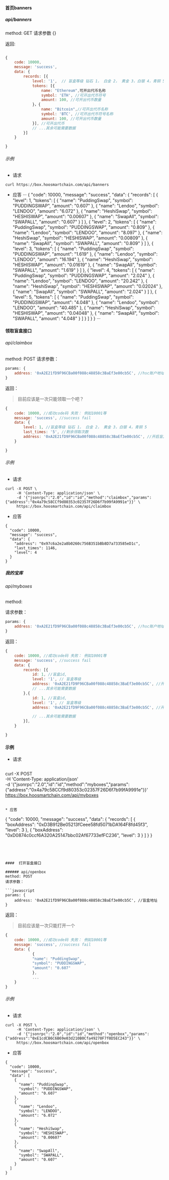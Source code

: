#### 首页banners

##### api/banners
method: GET
请求参数 {}

返回:

```javascript

{
    code: 10000,
    message: 'success',
    data: {
        records: [{
            level: '1',  // 盲盒等级 钻石 1， 白金 2， 黄金 3，白银 4，青铜 5
            tokens: [{
                name: "Ethereum",可开出代币名称
                symbol: 'ETH', //可开出代币符号
                amount: 100, //可开出代币数量
            }，{
                name: "Bitcoin",//可开出代币名称
                symbol: 'BTC', //可开出代币符号名称
                amount: 100, //可开出代币数量
            }], //可开出代币
            // ...其余可能需要数据
        }]
    }

}

```
###### 示例
* 请求
```
curl https://box.hoosmartchain.com/api/banners

```

* 应答
···
{
  "code": 10000,
  "message": "success",
  "data": {
    "records": [
      {
        "level": 1,
        "tokens": [
          {
            "name": "PuddingSwap",
            "symbol": "PUDDINGSWAP",
            "amount": "0.607"
          },
          {
            "name": "Lendoo",
            "symbol": "LENDOO",
            "amount": "6.072"
          },
          {
            "name": "HeshiSwap",
            "symbol": "HESHISWAP",
            "amount": "0.00607"
          },
          {
            "name": "SwapAll",
            "symbol": "SWAPALL",
            "amount": "0.607"
          }
        ]
      },
      {
        "level": 2,
        "tokens": [
          {
            "name": "PuddingSwap",
            "symbol": "PUDDINGSWAP",
            "amount": "0.809"
          },
          {
            "name": "Lendoo",
            "symbol": "LENDOO",
            "amount": "8.097"
          },
          {
            "name": "HeshiSwap",
            "symbol": "HESHISWAP",
            "amount": "0.00809"
          },
          {
            "name": "SwapAll",
            "symbol": "SWAPALL",
            "amount": "0.809"
          }
        ]
      },
      {
        "level": 3,
        "tokens": [
          {
            "name": "PuddingSwap",
            "symbol": "PUDDINGSWAP",
            "amount": "1.619"
          },
          {
            "name": "Lendoo",
            "symbol": "LENDOO",
            "amount": "16.194"
          },
          {
            "name": "HeshiSwap",
            "symbol": "HESHISWAP",
            "amount": "0.01619"
          },
          {
            "name": "SwapAll",
            "symbol": "SWAPALL",
            "amount": "1.619"
          }
        ]
      },
      {
        "level": 4,
        "tokens": [
          {
            "name": "PuddingSwap",
            "symbol": "PUDDINGSWAP",
            "amount": "2.024"
          },
          {
            "name": "Lendoo",
            "symbol": "LENDOO",
            "amount": "20.242"
          },
          {
            "name": "HeshiSwap",
            "symbol": "HESHISWAP",
            "amount": "0.02024"
          },
          {
            "name": "SwapAll",
            "symbol": "SWAPALL",
            "amount": "2.024"
          }
        ]
      },
      {
        "level": 5,
        "tokens": [
          {
            "name": "PuddingSwap",
            "symbol": "PUDDINGSWAP",
            "amount": "4.048"
          },
          {
            "name": "Lendoo",
            "symbol": "LENDOO",
            "amount": "40.485"
          },
          {
            "name": "HeshiSwap",
            "symbol": "HESHISWAP",
            "amount": "0.04048"
          },
          {
            "name": "SwapAll",
            "symbol": "SWAPALL",
            "amount": "4.048"
          }
        ]
      }
    ]
  }
}
···

#### 领取盲盒接口

###### api/claimbox
method: POST
请求参数：

```javascript
params: {
    address: '0xA2E21fD9F96CBa00f088c48858c3BaEf3e00cb5C', //hsc账户地址
}
```

返回： 

> 目前应该是一次只能领取一个吧？

```javascript
{
    code: 10000, //成功code码 失败： 例如10001等
    message: 'success', //success fail
    data: {
        level: 1, //盲盒等级 钻石 1， 白金 2， 黄金 3，白银 4，青铜 5
        last_times: '5', //剩余领取次数
        address: '0xA2E21fD9F96CBa00f088c48858c3BaEf3e00cb5C', //开启盲盒的地址
    }

}

```
###### 示例
* 请求
```
curl -X POST \
     -H 'Content-Type: application/json' \
     -d '{"jsonrpc":"2.0","id":"id","method":"claimbox","params":{"address":"0x4a79c58CCf9d80353c02357F26D6f7b99fA9991e"}}' \
     https://box.hoosmartchain.com/api/claimbox
```
* 应答
```
{
  "code": 10000,
  "message": "success",
  "data": {
    "address": "0x97c6a2e2a8b0260c756B351bBb8D7a733585eD1c",
    "last_times": 1146,
    "level": 4
  }
}
```

##### 我的宝库

###### api/myboxes
method:

请求参数：

```javascript
params: {
    address: '0xA2E21fD9F96CBa00f088c48858c3BaEf3e00cb5C', //hsc账户地址
}

```

返回：

```javascript
{
    code: 10000, //成功code码 失败： 例如10001等
    message: 'success', //success fail
    data: {
        records: [{
            id: 1, //盲盒id,
            level: '1', // 盲盒等级 
            address: '0xA2E21fD9F96CBa00f088c48858c3BaEf3e00cb5C', //开启盲盒的地址
            // ...其余可能需要数据
        },{
            id: 1, //盲盒id,
            level: '1', // 盲盒等级 
            address: '0xA2E21fD9F96CBa00f088c48858c3BaEf3e00cb5C', //开启盲盒的地址

            // ...其余可能需要数据
        }],
    }

}
```

#### 示例

* 请求
```

```
curl -X POST \
     -H 'Content-Type: application/json' \
     -d '{"jsonrpc":"2.0","id":"id","method":"myboxes","params":{"address":"0x4a79c58CCf9d80353c02357F26D6f7b99fA9991e"}}' \
     https://box.hoosmartchain.com/api/myboxes

```

* 应答
```
{
  "code": 10000,
  "message": "success",
  "data": {
    "records": [
      {
        "boxAddress": "0xD3B912Be05213fCeee58fd5071bDA164F8fd45f3",
        "level": 3
      },
      {
        "boxAddress": "0xD0874c0ccf6A320A25147bbc02Af67733efFC236",
        "level": 3
      }
    ]
  }
}
```




####  打开盲盒接口

###### api/openbox
method: POST
请求参数：

```javascript
params: {
    address: '0xA2E21fD9F96CBa00f088c48858c3BaEf3e00cb5C', //盲盒地址
}
```

返回： 

> 目前应该是一次只能打开一个

```javascript
{
    code: 10000, //成功code码 失败： 例如10001等
    message: 'success', //success fail
    data: {
            {
            "name": "PuddingSwap",
            "symbol": "PUDDINGSWAP",
            "amount": "0.607"
            },
            ...
    }
}

```
###### 示例
* 请求
  
```
curl -X POST \
     -H 'Content-Type: application/json' \
     -d '{"jsonrpc":"2.0","id":"id","method":"openbox","params":{"address":"0xE1cdCB6C6B69e03d210B0Cfa49270F7f0D5EC243"}}' \
     https://box.hoosmartchain.com/api/openbox
```
* 应答
  
```
{
  "code": 10000,
  "message": "success",
  "data": [
    {
      "name": "PuddingSwap",
      "symbol": "PUDDINGSWAP",
      "amount": "0.607"
    },
    {
      "name": "Lendoo",
      "symbol": "LENDOO",
      "amount": "6.072"
    },
    {
      "name": "HeshiSwap",
      "symbol": "HESHISWAP",
      "amount": "0.00607"
    },
    {
      "name": "SwapAll",
      "symbol": "SWAPALL",
      "amount": "0.607"
    }
  ]
}
```
